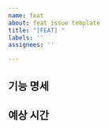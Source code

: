 ```yaml
---
name: feat
about: feat issue template
title: "[FEAT] "
labels: ''
assignees: ''

---
```


## 기능 명세

## 예상 시간
